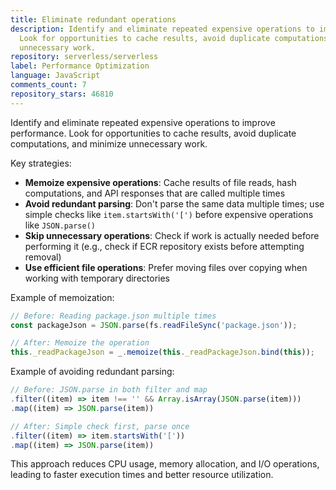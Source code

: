 ```yaml
---
title: Eliminate redundant operations
description: Identify and eliminate repeated expensive operations to improve performance.
  Look for opportunities to cache results, avoid duplicate computations, and minimize
  unnecessary work.
repository: serverless/serverless
label: Performance Optimization
language: JavaScript
comments_count: 7
repository_stars: 46810
---
```


Identify and eliminate repeated expensive operations to improve performance. Look for opportunities to cache results, avoid duplicate computations, and minimize unnecessary work.

Key strategies:
- **Memoize expensive operations**: Cache results of file reads, hash computations, and API responses that are called multiple times
- **Avoid redundant parsing**: Don't parse the same data multiple times; use simple checks like `item.startsWith('[')` before expensive operations like `JSON.parse()`
- **Skip unnecessary operations**: Check if work is actually needed before performing it (e.g., check if ECR repository exists before attempting removal)
- **Use efficient file operations**: Prefer moving files over copying when working with temporary directories

Example of memoization:
```javascript
// Before: Reading package.json multiple times
const packageJson = JSON.parse(fs.readFileSync('package.json'));

// After: Memoize the operation
this._readPackageJson = _.memoize(this._readPackageJson.bind(this));
```

Example of avoiding redundant parsing:
```javascript
// Before: JSON.parse in both filter and map
.filter((item) => item !== '' && Array.isArray(JSON.parse(item)))
.map((item) => JSON.parse(item))

// After: Simple check first, parse once
.filter((item) => item.startsWith('['))
.map((item) => JSON.parse(item))
```

This approach reduces CPU usage, memory allocation, and I/O operations, leading to faster execution times and better resource utilization.